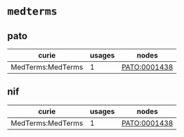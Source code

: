 # `medterms`

## pato

| curie             |   usages | nodes                                                       |
|-------------------|----------|-------------------------------------------------------------|
| MedTerms:MedTerms |        1 | [PATO:0001438](http://purl.obolibrary.org/obo/PATO_0001438) |

## nif

| curie             |   usages | nodes                                                       |
|-------------------|----------|-------------------------------------------------------------|
| MedTerms:MedTerms |        1 | [PATO:0001438](http://purl.obolibrary.org/obo/PATO_0001438) |

